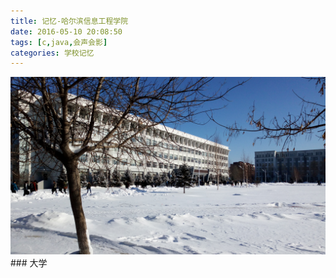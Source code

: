```yaml
---
title: 记忆-哈尔滨信息工程学院
date: 2016-05-10 20:08:50
tags: [c,java,会声会影]
categories: 学校记忆
---
```

<img src="https://raw.githubusercontent.com/Sadness96/sadness96.github.io/master/images/blog/memory-University/school.png"/>
<!-- more -->
### 大学